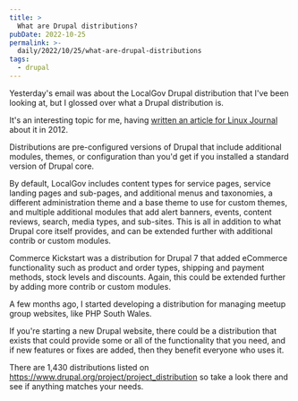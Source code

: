 ```yaml
---
title: >
  What are Drupal distributions?
pubDate: 2022-10-25
permalink: >-
  daily/2022/10/25/what-are-drupal-distributions
tags:
  - drupal
---
```


Yesterday's email was about the LocalGov Drupal distribution that I've been looking at, but I glossed over what a Drupal distribution is.

It's an interesting topic for me, having [written an article for Linux Journal](https://www.linuxjournal.com/content/speed-your-drupal-development-using-installations-and-distributions) about it in 2012.

Distributions are pre-configured versions of Drupal that include additional modules, themes, or configuration than you'd get if you installed a standard version of Drupal core.

By default, LocalGov includes content types for service pages, service landing pages and sub-pages, and additional menus and taxonomies, a different administration theme and a base theme to use for custom themes, and multiple additional modules that add alert banners, events, content reviews, search, media types, and sub-sites. This is all in addition to what Drupal core itself provides, and can be extended further with additional contrib or custom modules.

Commerce Kickstart was a distribution for Drupal 7 that added eCommerce functionality such as product and order types, shipping and payment methods, stock levels and discounts. Again, this could be extended further by adding more contrib or custom modules.

A few months ago, I started developing a distribution for managing meetup group websites, like PHP South Wales.

If you're starting a new Drupal website, there could be a distribution that exists that could provide some or all of the functionality that you need, and if new features or fixes are added, then they benefit everyone who uses it.

There are 1,430 distributions listed on https://www.drupal.org/project/project_distribution so take a look there and see if anything matches your needs.

